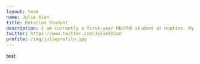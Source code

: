 ```yaml
---
layout: team
name: Julie Xian
title: Rotation Student
description: I am currently a first-year MD/PhD student at Hopkins. My research interests are in leveraging computational approaches to understand the role of genetics and gene expression in human disease. Outside of the lab, I enjoy running, soccer, climbing, anything outdoors, reading, coffee :)
twitter: https://www.twitter.com/JulieXXian
profile: /img/julieprofile.jpg
---
```


test
